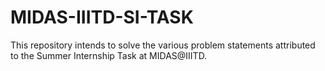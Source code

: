 # MIDAS-IIITD-SI-TASK
This repository intends to solve the various problem statements attributed to the Summer Internship Task at MIDAS@IIITD.
